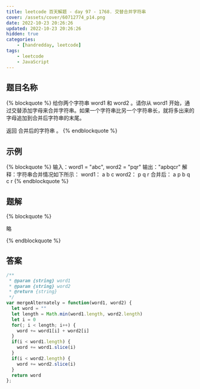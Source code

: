 ```yaml
---
title: leetcode 百天解题 - day 97 - 1768. 交替合并字符串
cover: /assets/cover/60712774_p14.png
date: 2022-10-23 20:26:26
updated: 2022-10-23 20:26:26
hidden: true
categories:
    - [handredday, leetcode]
tags:
    - leetcode
    - JavaScript
---
```


## 题目名称

{% blockquote %}
给你两个字符串 word1 和 word2 。请你从 word1 开始，通过交替添加字母来合并字符串。如果一个字符串比另一个字符串长，就将多出来的字母追加到合并后字符串的末尾。

返回 合并后的字符串 。
{% endblockquote %}

## 示例

{% blockquote %}
输入：word1 = "abc", word2 = "pqr"
输出："apbqcr"
解释：字符串合并情况如下所示：
word1：  a   b   c
word2：    p   q   r
合并后：  a p b q c r
{% endblockquote %}


## 题解


{% blockquote %}

略

{% endblockquote %}

## 答案

~~~js
/**
 * @param {string} word1
 * @param {string} word2
 * @return {string}
 */
var mergeAlternately = function(word1, word2) {
  let word = ""
  let length = Math.min(word1.length, word2.length)
  let i = 0
  for(; i < length; i++) {
    word += word1[i] + word2[i]
  }
  if(i < word1.length) {
    word += word1.slice(i)
  }
  if(i < word2.length) {
    word += word2.slice(i)
  }
  return word
};
~~~